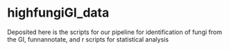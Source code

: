# highfungiGI_data
Deposited here is the scripts for our pipeline for identification of fungi from the GI, funnannotate, and r scripts for statistical analysis 
